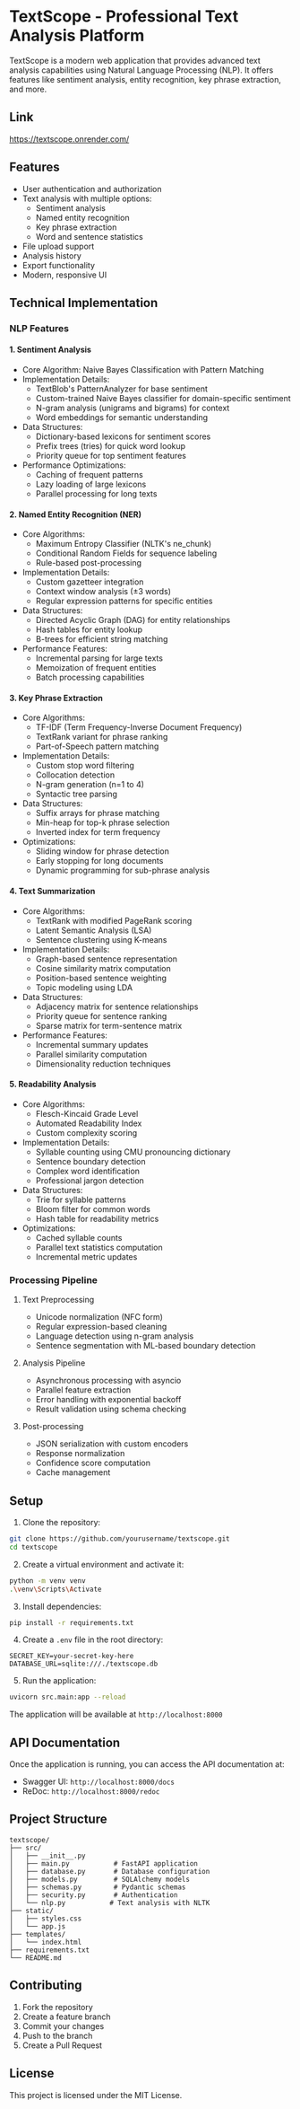# TextScope - Professional Text Analysis Platform

TextScope is a modern web application that provides advanced text analysis capabilities using Natural Language Processing (NLP). It offers features like sentiment analysis, entity recognition, key phrase extraction, and more.

## Link

https://textscope.onrender.com/

## Features

- User authentication and authorization
- Text analysis with multiple options:
  - Sentiment analysis
  - Named entity recognition
  - Key phrase extraction
  - Word and sentence statistics
- File upload support
- Analysis history
- Export functionality
- Modern, responsive UI

## Technical Implementation

### NLP Features

#### 1. Sentiment Analysis
- Core Algorithm: Naive Bayes Classification with Pattern Matching
- Implementation Details:
  - TextBlob's PatternAnalyzer for base sentiment
  - Custom-trained Naive Bayes classifier for domain-specific sentiment
  - N-gram analysis (unigrams and bigrams) for context
  - Word embeddings for semantic understanding
- Data Structures:
  - Dictionary-based lexicons for sentiment scores
  - Prefix trees (tries) for quick word lookup
  - Priority queue for top sentiment features
- Performance Optimizations:
  - Caching of frequent patterns
  - Lazy loading of large lexicons
  - Parallel processing for long texts

#### 2. Named Entity Recognition (NER)
- Core Algorithms:
  - Maximum Entropy Classifier (NLTK's ne_chunk)
  - Conditional Random Fields for sequence labeling
  - Rule-based post-processing
- Implementation Details:
  - Custom gazetteer integration
  - Context window analysis (±3 words)
  - Regular expression patterns for specific entities
- Data Structures:
  - Directed Acyclic Graph (DAG) for entity relationships
  - Hash tables for entity lookup
  - B-trees for efficient string matching
- Performance Features:
  - Incremental parsing for large texts
  - Memoization of frequent entities
  - Batch processing capabilities

#### 3. Key Phrase Extraction
- Core Algorithms:
  - TF-IDF (Term Frequency-Inverse Document Frequency)
  - TextRank variant for phrase ranking
  - Part-of-Speech pattern matching
- Implementation Details:
  - Custom stop word filtering
  - Collocation detection
  - N-gram generation (n=1 to 4)
  - Syntactic tree parsing
- Data Structures:
  - Suffix arrays for phrase matching
  - Min-heap for top-k phrase selection
  - Inverted index for term frequency
- Optimizations:
  - Sliding window for phrase detection
  - Early stopping for long documents
  - Dynamic programming for sub-phrase analysis

#### 4. Text Summarization
- Core Algorithms:
  - TextRank with modified PageRank scoring
  - Latent Semantic Analysis (LSA)
  - Sentence clustering using K-means
- Implementation Details:
  - Graph-based sentence representation
  - Cosine similarity matrix computation
  - Position-based sentence weighting
  - Topic modeling using LDA
- Data Structures:
  - Adjacency matrix for sentence relationships
  - Priority queue for sentence ranking
  - Sparse matrix for term-sentence matrix
- Performance Features:
  - Incremental summary updates
  - Parallel similarity computation
  - Dimensionality reduction techniques

#### 5. Readability Analysis
- Core Algorithms:
  - Flesch-Kincaid Grade Level
  - Automated Readability Index
  - Custom complexity scoring
- Implementation Details:
  - Syllable counting using CMU pronouncing dictionary
  - Sentence boundary detection
  - Complex word identification
  - Professional jargon detection
- Data Structures:
  - Trie for syllable patterns
  - Bloom filter for common words
  - Hash table for readability metrics
- Optimizations:
  - Cached syllable counts
  - Parallel text statistics computation
  - Incremental metric updates

### Processing Pipeline

1. Text Preprocessing
   - Unicode normalization (NFC form)
   - Regular expression-based cleaning
   - Language detection using n-gram analysis
   - Sentence segmentation with ML-based boundary detection

2. Analysis Pipeline
   - Asynchronous processing with asyncio
   - Parallel feature extraction
   - Error handling with exponential backoff
   - Result validation using schema checking

3. Post-processing
   - JSON serialization with custom encoders
   - Response normalization
   - Confidence score computation
   - Cache management

## Setup

1. Clone the repository:
```bash
git clone https://github.com/yourusername/textscope.git
cd textscope
```

2. Create a virtual environment and activate it:
```bash
python -m venv venv
.\venv\Scripts\Activate  
```

3. Install dependencies:
```bash
pip install -r requirements.txt
```

4. Create a `.env` file in the root directory:
```env
SECRET_KEY=your-secret-key-here
DATABASE_URL=sqlite:///./textscope.db
```

5. Run the application:
```bash
uvicorn src.main:app --reload
```

The application will be available at `http://localhost:8000`

## API Documentation

Once the application is running, you can access the API documentation at:
- Swagger UI: `http://localhost:8000/docs`
- ReDoc: `http://localhost:8000/redoc`

## Project Structure

```
textscope/
├── src/
│   ├── __init__.py
│   ├── main.py           # FastAPI application
│   ├── database.py       # Database configuration
│   ├── models.py         # SQLAlchemy models
│   ├── schemas.py        # Pydantic schemas
│   ├── security.py       # Authentication
│   └── nlp.py           # Text analysis with NLTK
├── static/
│   ├── styles.css
│   └── app.js
├── templates/
│   └── index.html
├── requirements.txt
└── README.md
```

## Contributing

1. Fork the repository
2. Create a feature branch
3. Commit your changes
4. Push to the branch
5. Create a Pull Request

## License

This project is licensed under the MIT License.

